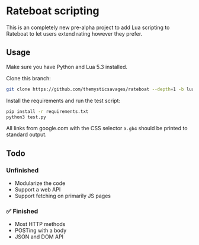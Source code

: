 # Rateboat scripting

This is an completely new pre-alpha project to add Lua scripting to Rateboat to let users extend rating however they prefer.

## Usage

Make sure you have Python and Lua 5.3 installed.

Clone this branch:

```bash
git clone https://github.com/themysticsavages/rateboat --depth=1 -b lua-scripting
```

Install the requirements and run the test script:

```bash
pip install -r requirements.txt
python3 test.py
```

All links from google.com with the CSS selector `a.gb4` should be printed to standard output.

## Todo

### Unfinished

- Modularize the code
- Support a web API
- Support fetching on primarily JS pages

### ✅ Finished

- Most HTTP methods
- POSTing with a body
- JSON and DOM API

